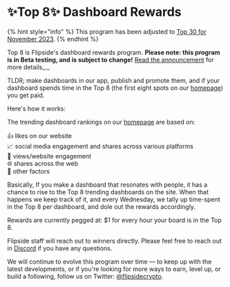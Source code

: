 # ✨Top 8✨ Dashboard Rewards

{% hint style="info" %}
This program has been adjusted to [Top 30 for November 2023](top-30-dashboard-rewards.md).
{% endhint %}

Top 8 is Flipside's dashboard rewards program. **Please note: this program is in Beta testing, and is subject to change!** [Read the announcement](https://twitter.com/flipsidecrypto/status/1636035565803155457?s=20) for more details_._

TLDR; make dashboards in our app, publish and promote them, and if your dashboard spends time in the Top 8 (the first eight spots on our [homepage](https://flipsidecrypto.xyz/)) you get paid.&#x20;

Here's how it works:

The trending dashboard rankings on our [homepage](https://flipsidecrypto.xyz/) are based on:

👍 likes on our website\
📈 social media engagement and shares across various platforms\
👀 views/website engagement\
🌐 shares across the web\
🤫 other factors

Basically, If you make a dashboard that resonates with people, it has a chance to rise to the Top 8 trending dashboards on the site. When that happens we keep track of it, and every Wednesday, we tally up time-spent in the Top 8 per dashboard, and dole out the rewards accordingly.

Rewards are currently pegged at: $1 for every hour your board is in the Top 8.&#x20;

Flipside staff will reach out to winners directly. Please feel free to reach out in [Discord](https://discord.gg/ZmU3jQuu6W) if you have any questions.

We will continue to evolve this program over time — to keep up with the latest developments, or if you're looking for more ways to earn, level up, or build a following, follow us on Twitter: [@flipsidecrypto](https://twitter.com/flipsidecrypto).

